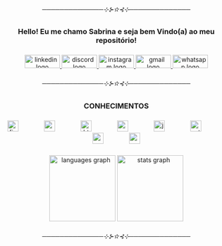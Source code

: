 
<h6 align="center">──────────────⊹⊱✫⊰⊹──────────────</h6>

###
<h3 align="center">Hello! Eu me chamo Sabrina e seja bem Vindo(a) ao meu repositório!</h3>

###

<div align="center">
  <a href="https://www.linkedin.com/in/sabrina-lopes-silva/" target="_blank">
    <img src="https://raw.githubusercontent.com/maurodesouza/profile-readme-generator/master/src/assets/icons/social/linkedin/default.svg" width="80" height="30" alt="linkedin logo" />
  </a>
  <a href="https://discordapp.com/users/588916905486843905" target="_blank">
    <img src="https://raw.githubusercontent.com/maurodesouza/profile-readme-generator/master/src/assets/icons/social/discord/default.svg" width="80" height="30" alt="discord logo"  />
  </a>
  <a href="https://www.instagram.com/is_saaby/" target="_blank">
    <img src="https://raw.githubusercontent.com/maurodesouza/profile-readme-generator/master/src/assets/icons/social/instagram/default.svg" width="80" height="30" alt="instagram logo"  />
  </a>
  <a href="https://img.shields.io/badge/Email-lslva.sabrina@gmail.com-red" target="_blank">
    <img src="https://raw.githubusercontent.com/maurodesouza/profile-readme-generator/master/src/assets/icons/social/gmail/default.svg" width="80" height="30" alt="gmail logo"  />
  </a>
  <a href="https://wa.me/5511910846864" target="_blank">
    <img src="https://raw.githubusercontent.com/maurodesouza/profile-readme-generator/master/src/assets/icons/social/whatsapp/default.svg" width="80" height="30" alt="whatsapp logo"  />
  </a>
</div>

###


<h6 align="center">──────────────⊹⊱✫⊰⊹──────────────</h6>

###


<h3 align="center">CONHECIMENTOS</h3>

###


<div align="center">
  <img src="https://cdn.jsdelivr.net/gh/devicons/devicon/icons/figma/figma-original.svg" height="25" alt="figma logo"  />
  <img width="50" />
  <img src="https://cdn.jsdelivr.net/gh/devicons/devicon/icons/canva/canva-original.svg" height="25" alt="canva logo"  />
  <img width="50" />
  <img src="https://cdn.jsdelivr.net/gh/devicons/devicon/icons/html5/html5-original.svg" height="25" alt="html5 logo"  />
  <img width="50" />
  <img src="https://cdn.jsdelivr.net/gh/devicons/devicon/icons/css3/css3-original.svg" height="25" alt="css3 logo"  />
  <img width="50" />
  <img src="https://cdn.jsdelivr.net/gh/devicons/devicon/icons/javascript/javascript-original.svg" height="25" alt="javascript logo"  />
  <img width="50" />
  <img src="https://cdn.jsdelivr.net/gh/devicons/devicon/icons/python/python-original.svg" height="25" alt="python logo"  />
  <img width="50" />
  <img src="https://cdn.jsdelivr.net/gh/devicons/devicon/icons/vscode/vscode-original.svg" height="25" alt="vscode logo"  />
  <img width="50" />
  <img src="https://skillicons.dev/icons?i=mysql" height="25" alt="mysql logo"  />
</div>

###


<div align="center">
  <img src="https://github-readme-stats.vercel.app/api/top-langs?username=pgasaabyy&locale=en&hide_title=false&layout=compact&card_width=320&langs_count=12&theme=omni&hide_border=true&custom_title=Linguagens%20Favoritas%20%F0%9F%8D%92" height="150" alt="languages graph"  />
  <img src="https://github-readme-stats.vercel.app/api?username=pgasaabyy&hide_title=false&hide_rank=false&show_icons=true&include_all_commits=false&count_private=false&disable_animations=false&theme=omni&locale=en&hide_border=true" height="150" alt="stats graph"  />
</div>

###

<h6 align="center">──────────────⊹⊱✫⊰⊹──────────────</h6>

###
